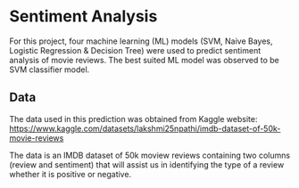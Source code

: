 # Sentiment Analysis

For this project, four machine learning (ML) models (SVM, Naive Bayes, Logistic Regression & Decision Tree) were used to predict sentiment analysis of movie reviews. The best suited ML model was observed to be SVM classifier model. 

## Data
The data used in this prediction was obtained from Kaggle website: https://www.kaggle.com/datasets/lakshmi25npathi/imdb-dataset-of-50k-movie-reviews 

The data is an IMDB dataset of 50k moview reviews containing two columns (review and sentiment) that will assist us in identifying the type of a review whether it is positive or negative.
